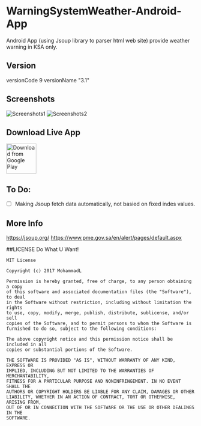 # WarningSystemWeather-Android-App
Android App (using Jsoup library to parser html web site) provide weather warning in KSA only.


## Version
versionCode 9
versionName "3.1"


## Screenshots
![Screenshots1](../master/img/img1.png "Screenshots1")
![Screenshots2](../master/img/img2.png "Screenshots2")


## Download Live App
[<img src="https://play.google.com/intl/en_us/badges/images/generic/en_badge_web_generic.png" 
      alt="Download from Google Play" 
      height="80">](https://play.google.com/store/apps/details?id=com.droidprogramming.automatedearlywarningsystem&hl=en)


## To Do:
- [ ] Making Jsoup fetch data automatically, not basied on fixed indes values.


## More Info
https://jsoup.org/
https://www.pme.gov.sa/en/alert/pages/default.aspx


##LICENSE
Do What U Want!
```
MIT License

Copyright (c) 2017 MohammadL

Permission is hereby granted, free of charge, to any person obtaining a copy
of this software and associated documentation files (the "Software"), to deal
in the Software without restriction, including without limitation the rights
to use, copy, modify, merge, publish, distribute, sublicense, and/or sell
copies of the Software, and to permit persons to whom the Software is
furnished to do so, subject to the following conditions:

The above copyright notice and this permission notice shall be included in all
copies or substantial portions of the Software.

THE SOFTWARE IS PROVIDED "AS IS", WITHOUT WARRANTY OF ANY KIND, EXPRESS OR
IMPLIED, INCLUDING BUT NOT LIMITED TO THE WARRANTIES OF MERCHANTABILITY,
FITNESS FOR A PARTICULAR PURPOSE AND NONINFRINGEMENT. IN NO EVENT SHALL THE
AUTHORS OR COPYRIGHT HOLDERS BE LIABLE FOR ANY CLAIM, DAMAGES OR OTHER
LIABILITY, WHETHER IN AN ACTION OF CONTRACT, TORT OR OTHERWISE, ARISING FROM,
OUT OF OR IN CONNECTION WITH THE SOFTWARE OR THE USE OR OTHER DEALINGS IN THE
SOFTWARE.
```
